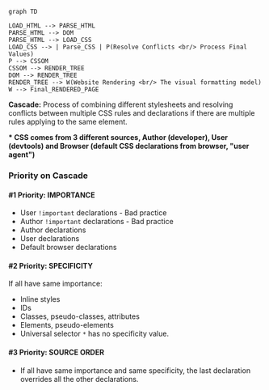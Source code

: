 ```mermaid
graph TD

LOAD_HTML --> PARSE_HTML
PARSE_HTML --> DOM
PARSE_HTML --> LOAD_CSS
LOAD_CSS --> | Parse_CSS | P(Resolve Conflicts <br/> Process Final Values)
P --> CSSOM
CSSOM --> RENDER_TREE
DOM --> RENDER_TREE
RENDER_TREE --> W(Website Rendering <br/> The visual formatting model)
W --> Final_RENDERED_PAGE
```

__Cascade:__ Process of combining different stylesheets and resolving conflicts between multiple CSS rules and declarations if there are multiple rules applying to the same element.

__* CSS comes from 3 different sources, Author (developer), User (devtools) and Browser (default CSS declarations from browser, "user agent")__

### Priority on Cascade

#### #1 Priority: IMPORTANCE

* User `!important` declarations - Bad practice
* Author `!important` declarations - Bad practice
* Author declarations
* User declarations
* Default browser declarations

#### #2 Priority: SPECIFICITY

If all have same importance:

* Inline styles
* IDs
* Classes, pseudo-classes, attributes
* Elements, pseudo-elements
* Universal selector `*` has no specificity value.

#### #3 Priority: SOURCE ORDER

* If all have same importance and same specificity, the last declaration overrides all the other declarations.